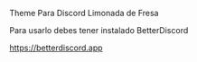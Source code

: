 Theme Para Discord Limonada de Fresa

Para usarlo debes tener instalado BetterDiscord

https://betterdiscord.app
